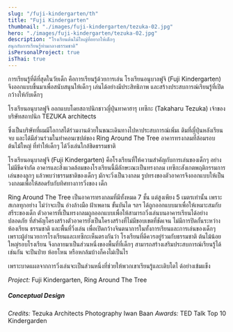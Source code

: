 ```yaml
---
slug: "/fuji-kindergarten/th"
title: "Fuji Kindergarten"
thumbnail: "./images/fuji-kindergarten/tezuka-02.jpg"
hero: "./images/fuji-kindergarten/tezuka-02.jpg"
description: "โรงเรียนต้นไม้ใหญ่ที่อยากให้เด็กๆ
สนุกกับการเรียนรู้ท่ามกลางธรรมชาติ"
isPersonalProject: true
isThai: true
---
```


การเรียนรู้ที่ดีที่สุดในวัยเด็ก คือการเรียนรู้ด้วยการเล่น โรงเรียนอนุบาลฟูจิ (Fuji
Kindergarten) จึงออกแบบขึ้นมาเพื่อสนับสนุนให้เด็กๆ
เล่นได้อย่างมีประสิทธิภาพ และสร้างประสบการณ์เรียนรู้ที่เปิดกว้างให้กับเด็กๆ

โรงเรียนอนุบาลฟูจิ ออกแบบโดยสถาปนิกชาวญี่ปุ่นทาคาฮารุ เทซึกะ (Takaharu
Tezuka) เจ้าของบริษัทสถาปนิก TEZUKA architects

ซึ่งเป็นบริษัทที่ผมมีโอกาสได้ร่วมงานด้วยในขณะเดินทางไปหาประสบการณ์เพิ่มเ
ติมที่ญี่ปุ่นหลังเรียนจบ และได้มีส่วนร่วมในทำคอนเซปต์ของ Ring Around The
Tree อาคารทรงกลมที่ล้อมรอบต้นไม้ใหญ่ ที่ทำให้เด็กๆ
ได้วิ่งเล่นใกล้ชิดธรรมชาติ

โรงเรียนอนุบาลฟูจิ (Fuji Kindergarten)
คือโรงเรียนที่ให้ความสำคัญกับการเล่นของเด็กๆ อย่างไม่มีขีดจำกัด
อาคารและสิ่งแวดล้อมของโรงเรียนนี้มีลักษะณะเป็นทรงกลม
เทซึกะสังเกตพฤติกรรมการเล่นของลูกๆ แล้วพบว่าธรรมชาติของเด็กๆ
มักจะวิ่งเป็นวงกลม
รูปทรงของตัวอาคารจึงออกแบบให้เป็นวงกลมเพื่อให้สอดรับกับทิศทางการวิ่งของ
เด็ก

Ring Around The Tree เป็นอาคารทรงกลมที่มีทั้งหมด 7 ชั้น แต่สูงเพียง 5
เมตรเท่านั้น เพราะสเกลทุกอย่าง ไม่ว่าจะเป็น อ่างล้างมือ ฝ้าเพดาน ขั้นบันได
ฯลฯ ได้ถูกออกแบบมาเพื่อให้เหมาะสมกับสรีระของเด็ก
ตัวอาคารที่เป็นทรงกลมถูกออกแบบเพื่อให้สามารถวิ่งเล่นบนอาคารเรียนได้อย่าง
ปลอดภัย ที่สำคัญโครงสร้างตัวอาคารยังเป็นโครงสร้างที่ไม่มีขอบเขตที่ชัดเจน
ไม่มีการปิดกั้นระหว่างห้องเรียน ธรรมชาติ และพื้นที่วิ่งเล่น
เพื่อเปิดกว้างจินตนาการในทั้งการเรียนและการเล่นของเด็กๆ
เพราะผู้อำนวยการโรงเรียนและเทซึกะเห็นตรงกันว่า
โรงเรียนที่ดีควรอยู่ร่วมกับธรรมชาติ ต้นไม้น้อยใหญ่รอบโรงเรียน
จึงกลายมาเป็นส่วนหนึ่งของพื้นที่ที่เด็กๆ
สามารถสร้างเสริมประสบการณ์เรียนรู้ได้เช่นกัน จะปีนป่าย ห้อยโหน
หรือหกล้มบ้างก็คงไม่เป็นไร

เพราะบาดแผลจากการวิ่งเล่นจะเป็นส่วนหนึ่งที่ช่วยให้พวกเขาเรียนรู้และเติบโตไ
ด้อย่างเข้มแข็ง

_Project:_ Fuji Kindergarten, Ring Around The Tree

##### Conceptual Design

_Credits:_ Tezuka Architects Photography Iwan Baan
_Awards:_ TED Talk Top 10 Kindergarden
